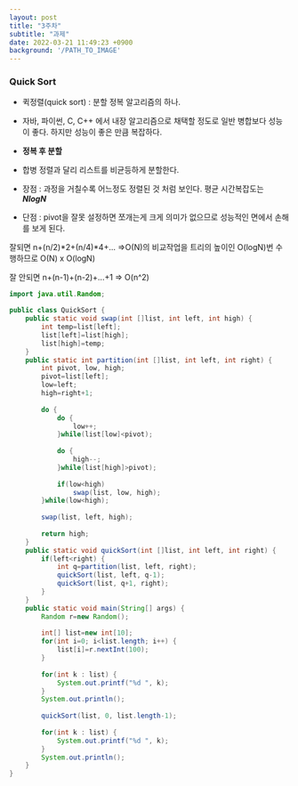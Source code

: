 ```yaml
---
layout: post
title: "3주차"
subtitle: "과제"
date: 2022-03-21 11:49:23 +0900
background: '/PATH_TO_IMAGE'
---
```


### Quick Sort

* 퀵정렬(quick sort) : 분할 정복 알고리즘의 하나.

* 자바, 파이썬, C, C++ 에서 내장 알고리즘으로 채택할 정도로 일반 병합보다 성능이 좋다. 하지만 성능이 좋은 만큼 복잡하다.

* **정복 후 분할**

* 합병 정렬과 달리 리스트를 비균등하게 분할한다.

* 장점 : 과정을 거칠수록 어느정도 정렬된 것 처럼 보인다. 평균 시간복잡도는 ***NlogN***

* 단점 : pivot을 잘못 설정하면 쪼개는게 크게 의미가 없으므로 성능적인 면에서 손해를 보게 된다. 

잘되면 n+(n/2)*2+(n/4)*4+... =>O(N)의 비교작업을 트리의 높이인 O(logN)번 수행하므로 O(N) x O(logN)

잘 안되면 n+(n-1)+(n-2)+...+1 => O(n^2)

```java
import java.util.Random;

public class QuickSort {
	public static void swap(int []list, int left, int high) {
		int temp=list[left];
		list[left]=list[high];
		list[high]=temp;
	}
	public static int partition(int []list, int left, int right) {
		int pivot, low, high;
		pivot=list[left];
		low=left;
		high=right+1;
		
		do {
			do {
				low++;
			}while(list[low]<pivot);
			
			do {
				high--;
			}while(list[high]>pivot);
			
			if(low<high)
				swap(list, low, high);
		}while(low<high);
		
		swap(list, left, high);
		
		return high;
	}
	public static void quickSort(int []list, int left, int right) {
		if(left<right) {
			int q=partition(list, left, right);
			quickSort(list, left, q-1);
			quickSort(list, q+1, right);
		}
	}
	public static void main(String[] args) {
		Random r=new Random();
		
		int[] list=new int[10];
		for(int i=0; i<list.length; i++) {
			list[i]=r.nextInt(100);
		}
		
		for(int k : list) {
			System.out.printf("%d ", k);
		}
		System.out.println();
		
		quickSort(list, 0, list.length-1);
		
		for(int k : list) {
			System.out.printf("%d ", k);
		}
		System.out.println();
	}
}
```

